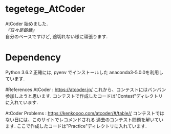 # tegetege_AtCoder

AtCoder 始めました.  
*『日々是鍛錬』*  
自分のペースですけど, 途切れない様に頑張ります.  

# Dependency
Python 3.6.2
正確には, pyenv でインストールした anaconda3-5.0.0を利用しています.

#References
AtCoder : https://atcoder.jp/
これから、コンテストにはバンバン参加しようと思います.
コンテストで作成したコードは"Contest"ディレクトリに入れています.

AtCoder Problems : https://kenkoooo.com/atcoder/#/table//
コンテストではない日には、このサイトでレコメンドされる
過去のコンテスト問題を解いています.
ここで作成したコードは"Practice"ディレクトリに入れています.